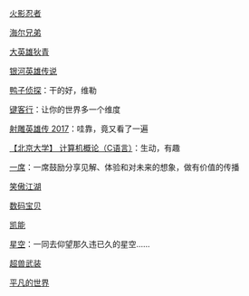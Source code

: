 [火影忍者](http://list.youku.com/show/id_zcc001f06962411de83b1.html)

[海尔兄弟](https://v.youku.com/v_show/id_XNDkzMzAwMzI0.html?spm=a2h0j.11185381.listitem_page1.5~A&&s=013b68a061ae11e0bea1)

[大英雄狄青](https://v.youku.com/v_show/id_XNDk2NDY0NzQ4.html?s=00a076ba61ae11e0bea1)

[银河英雄传说](http://v.pptv.com/show/UXMkohCCia8ksqhI.html?&rcc_src=B3) 

[鸭子侦探](https://www.bilibili.com/video/av448258/)：干的好，维勒

[键客行](https://space.bilibili.com/43582057)：让你的世界多一个维度  

[射雕英雄传 2017](https://www.youtube.com/playlist?list=PLwrTppArlo05XTIqWLDeJzETzso67ZrW0)：哇靠，竟又看了一遍

[【北京大学】 计算机概论（C语言）](https://www.bilibili.com/video/av26043975/?p=12)：生动，有趣

[一席](https://yixi.tv/)：一席鼓励分享见解、体验和对未来的想象，做有价值的传播

[笑傲江湖](https://v.youku.com/v_show/id_XNDA3NDU1OTAw.html?spm=a2h1n.8261147.0.0&s=cbff3dac962411de83b1)

[数码宝贝](https://www.iqiyi.com/v_19rrok50fw.html#curid=385258000_d8c5ec72f5e46a50044239b09d9cc991)

[凯能](https://www.iqiyi.com/v_19rrfw3jlw.html)

[星空](https://so.youku.com/search_video/q_%E6%98%9F%E7%A9%BA?spm=a2ha1.12325017.search.i0https://so.youku.com/search_video/q_%E6%98%9F%E7%A9%BA?spm=a2ha1.12325017.search.i0)：一同去仰望那久违已久的星空……

[超兽武装](https://www.youtube.com/watch?v=-ccRTVHI9Q8&list=PLmWEQIlnd1BH_XRfESl9bfkL9WJHITiP2&index=1)

[平凡的世界](https://tv.sohu.com/v/MjAxNTAyMjcvbjQwOTE4NDI0Mi5zaHRtbA==.html)

[]()
[]()
[]()
[]()